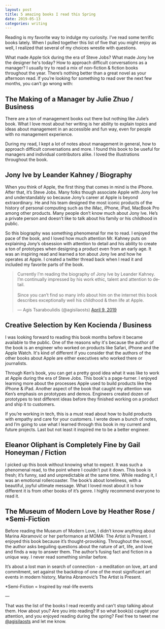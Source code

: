 ```yaml
---
layout: post
title: 5 amazing books I read this Spring
date: 2019-05-13
categories: writing
---
```


Reading is my favorite way to indulge my curiosity. I’ve read some terrific books lately. When I pulled together this list of five that you might enjoy as well, I realized that several of my choices wrestle with questions.

What made Apple tick during the era of Steve Jobs? What made Jony Ive the designer he's today? How to approach difficult conversations as a manager? I usually try to read a mix of non-fiction & fiction books throughout the year. There’s nothing better than a great novel as your afternoon read. If you’re looking for something to read over the next few months, you can’t go wrong with:

## The Making of a Manager by Julie Zhuo / Business

There are a ton of management books out there but nothing like Julie’s book. What I love most about her writing is her ability to explain topics and ideas about management in an accessible and fun way, even for people with no management experience.

During my read, I kept a lot of notes about management in general, how to approach difficult conversations and more. I found this book to be useful for managers and individual contributors alike. I loved the illustrations throughout the book.

## Jony Ive by Leander Kahney / Biography

When you think of Apple, the first thing that comes in mind is the iPhone. After that, it’s Steve Jobs. Many folks though associate Apple with Jony Ive and understandably so because Jony’s career at Apple is beyond extraordinary. He and his team designed the most iconic products of the history of personal computing such as the iMac, iPhone, iPad, MacBook Pro among other products. Many people don’t know much about Jony Ive. He’s a private person and doesn’t like to talk about his family or his childhood in public.

So this biography was something phenomenal for me to read. I enjoyed the pace of the book, and I loved how much attention Mr. Kahney puts on explaining Jony’s obsession with attention to detail and his ability to create a ton of prototypes when designing a product even from an early age. It was an inspiring read and learned a ton about Jony Ive and how he operates at Apple. I created a twitter thread back when I read it and included my favorite parts of the book.

<blockquote class="twitter-tweet tw-align-center"><p lang="en" dir="ltr">Currently I’m reading the biography of Jony Ive by Leander Kahney. I’m continually impressed by his work ethic, talent and attention to detail. <br><br>Since you can’t find so many info about him on the internet this book describes exceptionally well his childhood &amp; then life at Apple.</p>&mdash; Agis Tsaraboulidis (@agisilaosts) <a href="https://twitter.com/agisilaosts/status/1115542683597135872?ref_src=twsrc%5Etfw">April 9, 2019</a></blockquote> <script async src="https://platform.twitter.com/widgets.js" charset="utf-8"></script>

## Creative Selection by Ken Kocienda / Business

I was looking forward to reading this book months before it became available to the public. One of the reasons why it's because the author of the book is an engineer who worked on products like Safari, iPhone and the Apple Watch. It's kind of different if you consider that the authors of the other books about Apple are either executives who worked there or journalists.

Through Ken’s book, you can get a pretty good idea what it was like to work at Apple during the era of Steve Jobs. This book's a page-turner. I enjoyed learning more about the processes Apple used to build products like the iPhone & iPad. Another aspect of the book that caught my attention was Ken’s emphasis on prototypes and demos. Engineers created dozen of prototypes to test different ideas before they finished working on a product and ship it to customers.

If you’re working in tech, this is a must read about how to build products with empathy and care for your customers. I wrote down a bunch of notes, and I’m going to use what I learned through this book in my current and future projects. Last but not least it inspired me to be a better engineer.

## Eleanor Oliphant is Completely Fine by Gail Honeyman / Fiction

I picked up this book without knowing what to expect. It was such a phenomenal read, to the point where I couldn’t put it down. This book is fresh; it’s funny, sad and unpredictable at the same time. While reading it, I was an emotional rollercoaster. The book’s about loneliness, with a beautiful, joyful ultimate message. What I loved most about it is how different it is from other books of it’s genre. I highly recommend everyone to read it.

## The Museum of Modern Love by Heather Rose / *Semi-Fiction

Before reading the Museum of Modern Love, I didn’t know anything about Marina Abramović or her performance at MOMA: The Artist is Present. I enjoyed this book because it’s thought-provoking. Throughout the novel, the author asks beguiling questions about the nature of art, life, and love and finds a way to answer them. The author’s fusing fact and fiction in a unique way. I never read something similar before.

It’s about a lost man in search of connection - a meditation on love, art and commitment, set against the backdrop of one of the most significant art events in modern history, Marina Abramović’s The Artist is Present.

*Semi-Fiction = Inspired by real-life events

—

That was the list of the books I read recently and can't stop talking about them. How about you? Are you into reading? If so what book(s) caught your attention, and you enjoyed reading during the spring? Feel free to tweet me [@agisilaosts](https://twitter.com/agisilaosts) and let me know.
